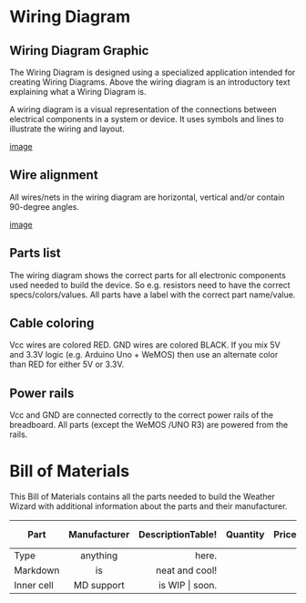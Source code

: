 # Wiring Diagram

## Wiring Diagram Graphic

The Wiring Diagram is designed using a specialized application intended for creating Wiring Diagrams.
Above the wiring diagram is an introductory text explaining what a Wiring Diagram is.

A wiring diagram is a visual representation of the connections between electrical components in a system or device. It uses symbols and lines to illustrate the wiring and layout.



[image](docs/../images/wiring_diagram.png)

## Wire alignment

All wires/nets in the wiring diagram are horizontal, vertical and/or contain 90-degree angles.

[image](docs/../images/wiring_diagram.png)

## Parts list

The wiring diagram shows the correct parts for all electronic components used needed to build the device. So e.g. resistors need to have the correct specs/colors/values. All parts have a label with the correct part name/value.

## Cable coloring

Vcc wires are colored RED.
GND wires are colored BLACK.
If you mix 5V and 3.3V logic  (e.g. Arduino Uno + WeMOS) then use an alternate color than RED for either  5V or 3.3V.

## Power rails

Vcc and GND are connected correctly to the correct power rails of the breadboard.
All parts (except the WeMOS /UNO R3) are powered from the rails.

# Bill of Materials

This Bill of Materials contains all the parts needed to build the Weather Wizard with additional information about the parts and their manufacturer. 

| Part       | Manufacturer | DescriptionTable! | Quantity | Price | Subtotal | Example url |
| ---------- |:------------:| -----------------:| -------- | ----- | -------- | ----------- |
| Type       | anything     | here.             |          |       |          |             |
| Markdown   | is           | neat and cool!    |          |       |          |             |
| Inner cell | MD support   | is WIP \| soon.   |          |       |          |             |